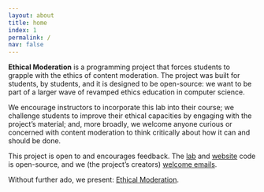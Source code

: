 ```yaml
---
layout: about
title: home
index: 1
permalink: /
nav: false
---
```


**Ethical Moderation** is a programming project that forces students to grapple with the ethics of content moderation. The
project was built for students, by students, and it is designed to be open-source: we want to be part of a larger wave of revamped ethics education in computer science.

We encourage instructors to incorporate this lab into their course; we challenge students to improve their ethical
capacities by engaging with the project’s material; and, more broadly, we welcome anyone curious or concerned with content
moderation to think critically about how it can and should be done.

This project is open to and encourages feedback. The [lab](https://github.com/dylanirlbeck/hackillinois-2021) and [website](https://github.com/dylanirlbeck/content-moderation-lab) code is open-source, and we (the project’s creators) [welcome emails](https://dylanirlbeck.github.io/ethical-moderation/contact/).

Without further ado, we present: [Ethical Moderation](https://dylanirlbeck.github.io/ethical-moderation/project).
